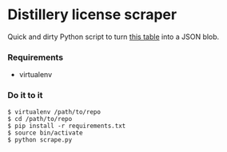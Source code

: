 # Distillery license scraper

Quick and dirty Python script to turn [this table](https://www.ttb.gov/foia/xls/frl-spirits-producers-and-bottlers.htm) into a JSON blob.

### Requirements
* virtualenv

### Do it to it
```shell
$ virtualenv /path/to/repo
$ cd /path/to/repo
$ pip install -r requirements.txt
$ source bin/activate
$ python scrape.py
```
